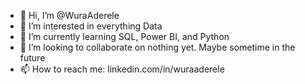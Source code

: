 - 👋 Hi, I’m @WuraAderele
- 👀 I’m interested in everything Data
- 🌱 I’m currently learning SQL, Power BI, and Python
- 💞️ I’m looking to collaborate on nothing yet. Maybe sometime in the future
- 📫 How to reach me: linkedin.com/in/wuraaderele
<!---
WuraAderele/WuraAderele is a ✨ special ✨ repository because its `README.md` (this file) appears on your GitHub profile.
You can click the Preview link to take a look at your changes.
--->

